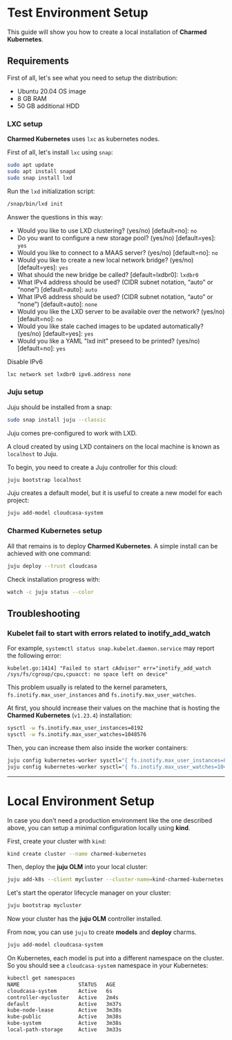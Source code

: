 # Test Environment Setup

This guide will show you how to create a local installation of **Charmed Kubernetes**.

## Requirements

First of all, let's see what you need to setup the distribution:

* Ubuntu 20.04 OS image
* 8 GB RAM
* 50 GB additional HDD

### LXC setup

**Charmed Kubernetes** uses `lxc` as kubernetes nodes.

First of all, let's install `lxc` using `snap`:

```bash
sudo apt update
sudo apt install snapd
sudo snap install lxd
```

Run the `lxd` initialization script:

```bash
/snap/bin/lxd init
```

Answer the questions in this way:

* Would you like to use LXD clustering? (yes/no) [default=no]: `no`
* Do you want to configure a new storage pool? (yes/no) [default=yes]: `yes`
* Would you like to connect to a MAAS server? (yes/no) [default=no]: `no`
* Would you like to create a new local network bridge? (yes/no) [default=yes]: `yes`
* What should the new bridge be called? [default=lxdbr0]: `lxdbr0`
* What IPv4 address should be used? (CIDR subnet notation, “auto” or “none”) [default=auto]: `auto`
* What IPv6 address should be used? (CIDR subnet notation, “auto” or “none”) [default=auto]: `none`
* Would you like the LXD server to be available over the network? (yes/no) [default=no]: `no`
* Would you like stale cached images to be updated automatically? (yes/no) [default=yes]: `yes`
* Would you like a YAML "lxd init" preseed to be printed? (yes/no) [default=no]: `yes`

Disable IPv6
```bash
lxc network set lxdbr0 ipv6.address none
```

### Juju setup

Juju should be installed from a snap:

```bash
sudo snap install juju --classic
```

Juju comes pre-configured to work with LXD.

A cloud created by using LXD containers on the local machine is known as `localhost` to Juju.

To begin, you need to create a Juju controller for this cloud:

```bash
juju bootstrap localhost
```

Juju creates a default model, but it is useful to create a new model for each project:

```bash
juju add-model cloudcasa-system
```

### Charmed Kubernetes setup

All that remains is to deploy **Charmed Kubernetes**. A simple install can be achieved with one command:

```bash
juju deploy --trust cloudcasa
```

Check installation progress with:

```bash
watch -c juju status --color
```

## Troubleshooting

### Kubelet fail to start with errors related to inotify_add_watch

For example, `systemctl status snap.kubelet.daemon.service` may report the following error:

```
kubelet.go:1414] "Failed to start cAdvisor" err="inotify_add_watch /sys/fs/cgroup/cpu,cpuacct: no space left on device"
```

This problem usually is related to the kernel parameters, `fs.inotify.max_user_instances` and `fs.inotify.max_user_watches`.

At first, you should increase their values on the machine that is hosting the **Charmed Kubernetes** (`v1.23.4`) installation:

```bash
sysctl -w fs.inotify.max_user_instances=8192
sysctl -w fs.inotify.max_user_watches=1048576
```

Then, you can increase them also inside the worker containers:

```bash
juju config kubernetes-worker sysctl="{ fs.inotify.max_user_instances=8192 }"
juju config kubernetes-worker sysctl="{ fs.inotify.max_user_watches=1048576 }"
```

----

# Local Environment Setup

In case you don't need a production environment like the one described above, you can setup a minimal configuration locally using **kind**.

First, create your cluster with `kind`:

```bash
kind create cluster --name charmed-kubernetes
```

Then, deploy the **juju OLM** into your local cluster:

```bash
juju add-k8s --client mycluster --cluster-name=kind-charmed-kubernetes
```

Let's start the operator lifecycle manager on your cluster:

```bash
juju bootstrap mycluster
```

Now your cluster has the **juju OLM** controller installed.

From now, you can use `juju` to create **models** and **deploy** charms.

```bash
juju add-model cloudcasa-system
```

On Kubernetes, each model is put into a different namespace on the cluster. So you should see a `cloudcasa-system` namespace in your Kubernetes:

```bash
kubectl get namespaces
NAME                   STATUS   AGE
cloudcasa-system       Active   6s
controller-mycluster   Active   2m4s
default                Active   3m37s
kube-node-lease        Active   3m38s
kube-public            Active   3m38s
kube-system            Active   3m38s
local-path-storage     Active   3m33s
```
